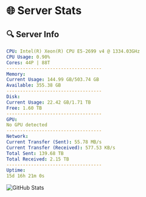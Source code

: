 # 🌐 Server Stats
## 🔍 Server Info
```yaml
CPU: Intel(R) Xeon(R) CPU E5-2699 v4 @ 1334.03GHz
CPU Usage: 0.90%
Cores: 44P | 88T
-----------------------------------
Memory:
Current Usage: 144.99 GB/503.74 GB
Available: 355.38 GB
-----------------------------------
Disk:
Current Usage: 22.42 GB/1.71 TB
Free: 1.60 TB
-----------------------------------
GPU:
No GPU detected
-----------------------------------
Network:
Current Transfer (Sent): 55.78 MB/s
Current Transfer (Received): 577.53 KB/s
Total Sent: 139.68 TB
Total Received: 2.15 TB
-----------------------------------
Uptime:
15d 16h 21m 0s
```
![GitHub Stats](https://img.shields.io/badge/Updated-2025-02-23_15:04:18-blue)
